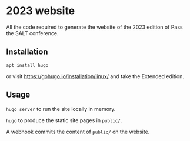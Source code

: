 # 2023 website

All the code required to generate the website of the 2023 edition of Pass the SALT conference.

## Installation

`apt install hugo`

or visit https://gohugo.io/installation/linux/ and take the Extended edition.

## Usage

`hugo server` to run the site locally in memory.

`hugo` to produce the static site pages in `public/`.

A webhook commits the content of `public/` on the website.
